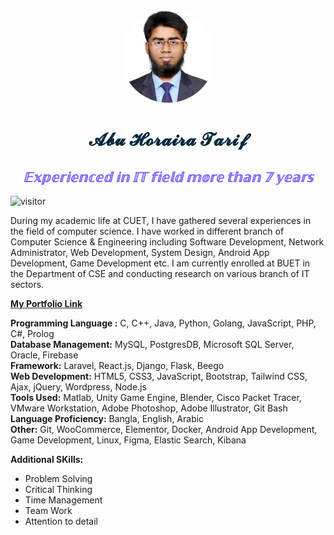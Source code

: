 
<p align="center"><img src="img/tarif.jpg" alt="Abu Horaira Tarif" width="150" height="150" style="border-radius:100%; 
"></p>

<h1 align= "center" style="color:#06283D;">𝓐𝓫𝓾 𝓗𝓸𝓻𝓪𝓲𝓻𝓪 𝓣𝓪𝓻𝓲𝓯</h1>
<h2 align= "center" style="color:#7B66FF; <strong>Software Engineer/Full Stack Developer</strong></h2>
<h3 align= "center"><em>𝔼𝕩𝕡𝕖𝕣𝕚𝕖𝕟𝕔𝕖𝕕 𝕚𝕟 𝕀𝕋 𝕗𝕚𝕖𝕝𝕕 𝕞𝕠𝕣𝕖 𝕥𝕙𝕒𝕟 𝟟 𝕪𝕖𝕒𝕣𝕤</em></h3>

<span>![visitor](https://komarev.com/ghpvc/?username=AbuHorairaTarif&color=green)</span>

<p>
    During my academic life at CUET, I have gathered several experiences in the field of computer science. 
    I have worked in different branch of Computer Science & Engineering including Software Development,
    Network Administrator, Web Development, System Design, Android App Development, Game Development etc. 
    I am currently enrolled at BUET in the Department of CSE and conducting research on various branch of IT sectors.
</p>

**[My Portfolio Link](https://abuhorairatarif.github.io)**


 **Programming Language :** C, C++, Java, Python, Golang, JavaScript, PHP, C#, Prolog</br>
 **Database Management:** MySQL, PostgresDB, Microsoft SQL Server, Oracle, Firebase</br>
 **Framework:** Laravel, React.js, Django, Flask, Beego </br>
 **Web Development:** HTML5, CSS3, JavaScript, Bootstrap, Tailwind CSS, Ajax, jQuery, Wordpress, Node.js </br>
 **Tools Used:** Matlab, Unity Game Engine, Blender, Cisco Packet Tracer, VMware Workstation, Adobe Photoshop, Adobe Illustrator, Git Bash </br>
 **Language Proficiency:** Bangla, English, Arabic </br>
 **Other:** Git, WooCommerce, Elementor, Docker, Android App Development, Game Development, Linux, Figma, Elastic Search, Kibana </br>

 **Additional SKills:**    
 <ul>
<li>Problem Solving</li>
<li>Critical Thinking</li>
<li>Time Management</li>
<li>Team Work</li>
<li>Attention to detail</li>
</ul>
